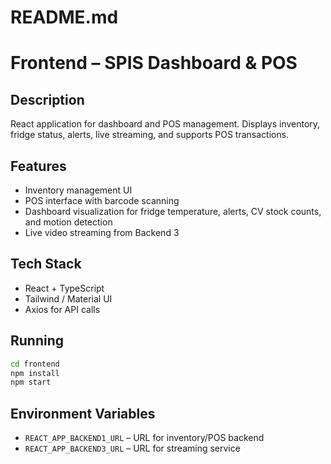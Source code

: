 # README.md

# Frontend – SPIS Dashboard & POS

## Description

React application for dashboard and POS management. Displays inventory, fridge status, alerts, live streaming, and supports POS transactions.

## Features

* Inventory management UI
* POS interface with barcode scanning
* Dashboard visualization for fridge temperature, alerts, CV stock counts, and motion detection
* Live video streaming from Backend 3

## Tech Stack

* React + TypeScript
* Tailwind / Material UI
* Axios for API calls

## Running

```bash
cd frontend
npm install
npm start
```

## Environment Variables

* `REACT_APP_BACKEND1_URL` – URL for inventory/POS backend
* `REACT_APP_BACKEND3_URL` – URL for streaming service
